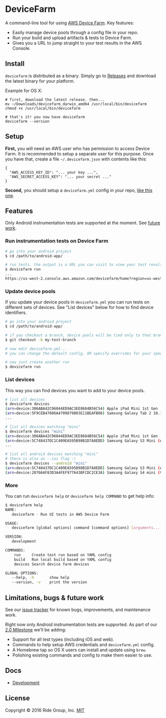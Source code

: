 # DeviceFarm

A command-line tool for using [AWS Device Farm](https://aws.amazon.com/device-farm/).
Key features:

 * Easily manage device pools through a config file in your repo.
 * Run your build and upload artifacts & tests to Device Farm.
 * Gives you a URL to jump straight to your test results in the AWS Console.

## Install

`devicefarm` is distributed as a binary. Simply go to
[Releases](https://github.com/ride/devicefarm/releases/) and download the
latest binary for your platform.

Example for OS X:

```
# first, download the latest release. then...
mv ~/Downloads/devicefarm_darwin_amd64 /usr/local/bin/devicefarm
chmod +x /usr/local/bin/devicefarm

# that's it! you now have devicefarm
devicefarm --version
```

## Setup

**First,** you will need an AWS user who has permission to access Device Farm.
It is recommended to setup a separate user for this purpose. Once you have that,
create a file `~/.devicefarm.json` with contents like this:

```
{
  "AWS_ACCESS_KEY_ID": "... your key ...",
  "AWS_SECRET_ACCESS_KEY": "... your secret ..."
}
```

**Second,** you should setup a `devicefarm.yml` config in your repo,
[like this one](./config/testdata/config.yml).

## Features

Only Android instrumentation tests are supported at the moment. See
[future work](#limitations-bugs--future-work).

### Run instrumentation tests on Device Farm

```bash
# go into your android project
$ cd /path/to/android-app/

# run tests. the output is a URL you can visit to view your test results.
$ devicefarm run
...
https://us-west-2.console.aws.amazon.com/devicefarm/home?region=us-west-2#/projects/1124416c-bfb2-4334-817c-e211ecef7dc0/runs/a07ca17f-d8ec-4adf-8e36-dc776b847705
```

### Update device pools

If you update your device pools in `devicefarm.yml` you can run tests on
different sets of devices. See "List devices" below for how to find device
identifiers.

```bash
# go into your android project
$ cd /path/to/android-app/

# if you checkout a branch, device pools will be tied only to that branch
$ git checkout -b my-test-branch

# now edit devicefarm.yml...
# you can change the default config, OR specify overrides for your specific branch

# now just create another run
$ devicefarm run
```

### List devices

This way you can find devices you want to add to your device pools.

```bash
# list all devices
$ devicefarm devices
(arn=device:306ABA42C96044ED9AC3EE8684B56C54) Apple iPad Mini 1st Gen
(arn=device:5F9CEB47606A4709879003E11BEAFB08) Samsung Galaxy Tab 2 10.1 (WiFi)
...

# list all devices matching "mini"
$ devicefarm devices "mini"
(arn=device:306ABA42C96044ED9AC3EE8684B56C54) Apple iPad Mini 1st Gen
(arn=device:5C748437DC1C409EA595B98B1D7A8EDD) Samsung Galaxy S3 Mini (AT&T)
...

# list all android devices matching "mini"
# there is also an --ios flag :)
$ devicefarm devices --android "mini"
(arn=device:5C748437DC1C409EA595B98B1D7A8EDD) Samsung Galaxy S3 Mini (AT&T)
(arn=device:20766AF83D3A4FEF977643BFCDC2CE3A) Samsung Galaxy S4 mini (Verizon)
```

### More

You can run `devicefarm help` or `devicefarm help COMMAND` to get help info:

```bash
$ devicefarm help
NAME:
   devicefarm - Run UI tests in AWS Device Farm

USAGE:
   devicefarm [global options] command [command options] [arguments...]

VERSION:
   development

COMMANDS:
    run		Create test run based on YAML config
    build	Run local build based on YAML config
    devices	Search device farm devices

GLOBAL OPTIONS:
   --help, -h		show help
   --version, -v	print the version
```

## Limitations, bugs & future work

See our [issue tracker](https://github.com/ride/devicefarm/issues) for known
bugs, improvements, and maintenance work.

Right now only Android instrumentation tests are supported. As part of our
[2.0 Milestone](https://github.com/ride/devicefarm/milestones/2.0) we'll be
adding:

 * Support for all test types (including iOS and web).
 * Commands to help setup AWS credentials and `devicefarm.yml` config.
 * A Homebrew tap so OS X users can install and update using `brew`.
 * Polishing existing commands and config to make them easier to use.

## Docs

 * [Development](./docs/development.md)

## License

Copyright © 2016 Ride Group, Inc. [MIT](./LICENSE)
